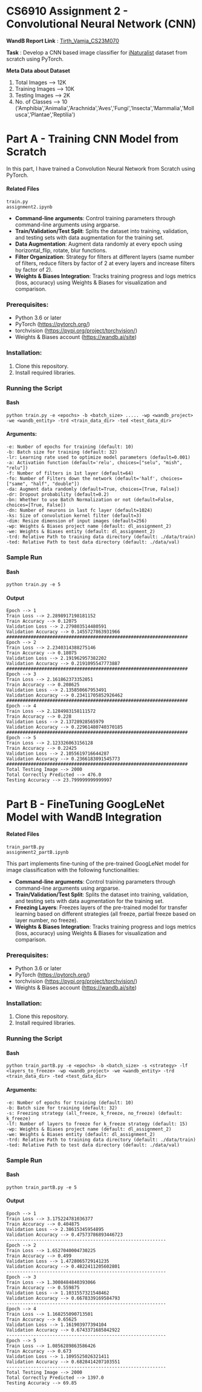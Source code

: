 # CS6910 Assignment 2 - Convolutional Neural Network (CNN)

**WandB Report Link** : [Tirth_Vamja_CS23M070](https://wandb.ai/cs23m070/cs6910_assignment2/reports/Tirth-s-CS23M070-CS6910-Assignment-2--Vmlldzo3NDAwNDQ2)

**Task** : Develop a CNN based image classifier for [iNaturalist](https://storage.googleapis.com/wandb_datasets/nature_12K.zip) dataset from scratch using PyTorch.

**Meta Data about Dataset**
1. Total Images --> 12K
2. Training Images --> 10K
3. Testing Images --> 2K
4. No. of Classes --> 10 ('Amphibia','Animalia','Arachnida','Aves','Fungi','Insecta','Mammalia','Mollusca','Plantae','Reptilia')






# Part A - Training CNN Model from Scratch
In this part, I have trained a Convolution Neural Network from Scratch using PyTorch.
#### Related Files ####
```
train.py
assignment2.ipynb
```

 - **Command-line arguments**: Control training parameters through command-line arguments using argparse.
 - **Train/Validation/Test Split**: Splits the dataset into training, validation, and testing sets with data augmentation for the training set.
 - **Data Augmentation**: Augment data randomly at every epoch using horizontal_flip, rotate, blur functions.
 - **Filter Organization**: Strategy for filters at different layers (same number of filters, reduce filters by factor of 2 at every layers and increase filters by factor of 2).
 - **Weights & Biases Integration**: Tracks training progress and logs metrics (loss, accuracy) using Weights & Biases for visualization and comparison.


### Prerequisites:
- Python 3.6 or later
- PyTorch (https://pytorch.org/)
- torchvision (https://pypi.org/project/torchvision/)
- Weights & Biases account (https://wandb.ai/site)

### Installation:
1. Clone this repository.
2. Install required libraries.


### Running the Script

#### Bash
```
python train.py -e <epochs> -b <batch_size> ..... -wp <wandb_project> -we <wandb_entity> -trd <train_data_dir> -ted <test_data_dir>
```

#### Arguments:
```
-e: Number of epochs for training (default: 10)
-b: Batch size for training (default: 32)
-lr: Learning rate used to optimize model parameters (default=0.001)
-a: Activation function (default='relu', choices=["selu", "mish", "relu"])
-f: Number of filters in 1st layer (default=64)
-fo: Number of Filters down the network (default='half', choices=["same", "half", "double"])
-da: Augment data randomly (default=True, choices=[True, False])
-dr: Dropout probability (default=0.2)
-bn: Whether to use Batch Normalization or not (default=False, choices=[True, False])
-dn: Number of neurons in last fc layer (default=1024)
-ks: Size of convolution kernel filter (default=3)
-dim: Resize dimension of input images (default=256)
-wp: Weights & Biases project name (default: dl_assignment_2)
-we: Weights & Biases entity (default: dl_assignment_2)
-trd: Relative Path to training data directory (default: ./data/train)
-ted: Relative Path to test data directory (default: ./data/val)
```

### Sample Run
#### Bash
```
python train.py -e 5
```
#### Output
```
Epoch --> 1
Train Loss --> 2.2898917198181152
Train Accuracy --> 0.12075
Validation Loss --> 2.279803514480591
Validation Accuracy --> 0.1455727863931966
###################################################################
Epoch --> 2
Train Loss --> 2.2340314388275146
Train Accuracy --> 0.18075
Validation Loss --> 2.191962957382202
Validation Accuracy --> 0.2191095547773887
###################################################################
Epoch --> 3
Train Loss --> 2.161862373352051
Train Accuracy --> 0.208625
Validation Loss --> 2.135850667953491
Validation Accuracy --> 0.23411705852926462
###################################################################
Epoch --> 4
Train Loss --> 2.1284983158111572
Train Accuracy --> 0.228
Validation Loss --> 2.13728928565979
Validation Accuracy --> 0.22961480740370185
###################################################################
Epoch --> 5
Train Loss --> 2.123326063156128
Train Accuracy --> 0.22425
Validation Loss --> 2.1055619716644287
Validation Accuracy --> 0.2366183091545773
###################################################################
Total Testing Image --> 2000
Total Correctly Predicted --> 476.0
Testing Accuracy --> 23.799999999999997
```




# Part B - FineTuning GoogLeNet Model with WandB Integration
#### Related Files ####
```
train_partB.py
assignment2_partB.ipynb
```

This part implements fine-tuning of the pre-trained GoogLeNet model for image classification with the following functionalities:

 - **Command-line arguments**: Control training parameters through command-line arguments using argparse.
 - **Train/Validation/Test Split**: Splits the dataset into training, validation, and testing sets with data augmentation for the training set.
 - **Freezing Layers**: Freezes layers of the pre-trained model for transfer learning based on different strategies (all freeze, partial freeze based on layer number, no freeze).
 - **Weights & Biases Integration**: Tracks training progress and logs metrics (loss, accuracy) using Weights & Biases for visualization and comparison.


### Prerequisites:
- Python 3.6 or later
- PyTorch (https://pytorch.org/)
- torchvision (https://pypi.org/project/torchvision/)
- Weights & Biases account (https://wandb.ai/site)

### Installation:
1. Clone this repository.
2. Install required libraries.


### Running the Script

#### Bash
```
python train_partB.py -e <epochs> -b <batch_size> -s <strategy> -lf <layers_to_freeze> -wp <wandb_project> -we <wandb_entity> -trd <train_data_dir> -ted <test_data_dir>
```

#### Arguments:
```
-e: Number of epochs for training (default: 10)
-b: Batch size for training (default: 32)
-s: Freezing strategy (all_freeze, k_freeze, no_freeze) (default: k_freeze)
-lf: Number of layers to freeze for k_freeze strategy (default: 15)
-wp: Weights & Biases project name (default: dl_assignment_2)
-we: Weights & Biases entity (default: dl_assignment_2)
-trd: Relative Path to training data directory (default: ./data/train)
-ted: Relative Path to test data directory (default: ./data/val)
```

### Sample Run
#### Bash
```
python train_partB.py -e 5
```
#### Output
```
Epoch --> 1
Train Loss --> 3.175224781036377
Train Accuracy --> 0.404875
Validation Loss --> 2.38615345954895
Validation Accuracy --> 0.47573786893446723
-----------------------------------------------------------
Epoch --> 2
Train Loss --> 1.6527040004730225
Train Accuracy --> 0.499
Validation Loss --> 1.4728065729141235
Validation Accuracy --> 0.4822411205602801
-----------------------------------------------------------
Epoch --> 3
Train Loss --> 1.3008484840393066
Train Accuracy --> 0.559875
Validation Loss --> 1.1031557321548462
Validation Accuracy --> 0.6678339169584793
-----------------------------------------------------------
Epoch --> 4
Train Loss --> 1.168255090713501
Train Accuracy --> 0.65625
Validation Loss --> 1.161903977394104
Validation Accuracy --> 0.6743371685842922
-----------------------------------------------------------
Epoch --> 5
Train Loss --> 1.0856289863586426
Train Accuracy --> 0.673
Validation Loss --> 1.1095525026321411
Validation Accuracy --> 0.6828414207103551
-----------------------------------------------------------
Total Testing Image --> 2000
Total Correctly Predicted --> 1397.0
Testing Accuracy --> 69.85
```
